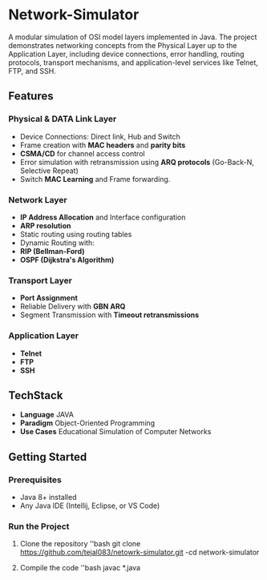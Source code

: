 # Network-Simulator
A modular simulation of OSI model layers implemented in Java. The project demonstrates networking concepts from the Physical Layer up to the Application Layer, including device connections, error handling, routing protocols, transport mechanisms, and application-level services like Telnet, FTP, and SSH.

## Features

### Physical & DATA Link Layer
- Device Connections: Direct link, Hub and Switch
- Frame creation with **MAC headers** and **parity bits**
- **CSMA/CD** for channel access control
- Error simulation with retransmission using **ARQ protocols** (Go-Back-N, Selective Repeat)
- Switch **MAC Learning** and Frame forwarding.
  
### Network Layer
- **IP Address Allocation** and Interface configuration
- **ARP resolution** 
- Static routing using routing tables
- Dynamic Routing with:
- **RIP (Bellman-Ford)**
- **OSPF (Dijkstra's Algorithm)**

### Transport Layer
- **Port Assignment**
- Reliable Delivery with **GBN ARQ**
- Segment Transmission with **Timeout retransmissions**

### Application Layer
- **Telnet**
- **FTP**
- **SSH**

## TechStack

- **Language** JAVA
- **Paradigm** Object-Oriented Programming
- **Use Cases** Educational Simulation of Computer Networks


## Getting Started

### Prerequisites
- Java 8+ installed
- Any Java IDE (Intellij, Eclipse, or VS Code)

### Run the Project
1. Clone the repository
   ''bash
   git clone https://github.com/tejal083/netowrk-simulator.git
   -cd network-simulator

3. Compile the code
   ''bash
   javac *.java
